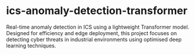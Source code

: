 # ics-anomaly-detection-transformer
Real-time anomaly detection in ICS using a lightweight Transformer model. Designed for efficiency and edge deployment, this project focuses on detecting cyber threats in industrial environments using optimised deep learning techniques.
